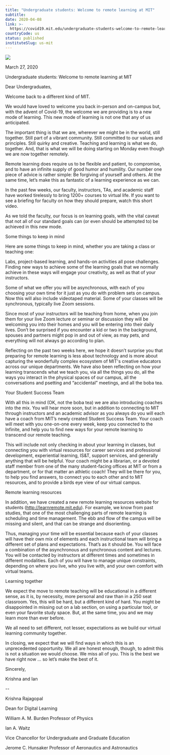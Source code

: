 ```yaml
---
title: "Undergraduate students: Welcome to remote learning at MIT"
subtitle: 
date: 2020-04-08
link: >-
  https://covid19.mit.edu/undergraduate-students-welcome-to-remote-learning-at-MIT
countryCode: us
status: published
instituteSlug: us-mit
---
```

![](https://covid19.mit.edu/themes/basis/favicon.ico)

March 27, 2020

Undergraduate students: Welcome to remote learning at MIT

Dear Undergraduates,

Welcome back to a different kind of MIT.

We would have loved to welcome you back in-person and on-campus but, with the advent of Covid-19, the welcome we are providing is to a new mode of learning. This new mode of learning is not one that any of us anticipated.

The important thing is that we are, wherever we might be in the world, still together. Still part of a vibrant community. Still committed to our values and principles. Still quirky and creative. Teaching and learning is what we do, together. And, that is what we will be doing starting on Monday even though we are now together remotely.

Remote learning does require us to be flexible and patient, to compromise, and to have an infinite supply of good humor and humility. Our number one piece of advice is rather simple: Be forgiving of yourself and others. At the same time, let’s make this as fantastic of a learning experience as we can.

In the past few weeks, our faculty, instructors, TAs, and academic staff have worked tirelessly to bring 1200+ courses to virtual life. If you want to see a briefing for faculty on how they should prepare, watch this short video.



As we told the faculty, our focus is on learning goals, with the vital caveat that not all of our standard goals can (or even should be attempted to) be achieved in this new mode.

Some things to keep in mind

Here are some things to keep in mind, whether you are taking a class or teaching one:

Labs, project-based learning, and hands-on activities all pose challenges. Finding new ways to achieve some of the learning goals that we normally achieve in these ways will engage your creativity, as well as that of your instructors.

Some of what we offer you will be asynchronous, with each of you choosing your own time for it just as you do with problem sets on campus. Now this will also include videotaped material. Some of your classes will be synchronous, typically live Zoom sessions.

Since most of your instructors will be teaching from home, when you join them for your live Zoom lecture or seminar or discussion they will be welcoming you into their homes and you will be entering into their daily lives. Don’t be surprised if you encounter a kid or two in the background, spouses and partners might pop in and out of view, as may pets, and everything will not always go according to plan.

Reflecting on the past two weeks here, we hope it doesn’t surprise you that preparing for remote learning is less about technology and is more about capturing the wonderfully complex ecosystem of MIT's creative educators across our unique departments. We have also been reflecting on how your learning transcends what we teach you, via all the things you do, all the ways you interact in the physical spaces of our campus, all the conversations and psetting and “accidental” meetings, and all the boba tea.

Your Student Success Team

With all this in mind (OK, not the boba tea) we are also introducing coaches into the mix. You will hear more soon, but in addition to connecting to MIT through instructors and an academic advisor as you always do you will each have a coach from MIT’s newly created Student Success Team. Your coach will meet with you one-on-one every week, keep you connected to the Infinite, and help you to find new ways for your remote learning to transcend our remote teaching.



This will include not only checking in about your learning in classes, but connecting you with virtual resources for career services and professional development, experiential learning, IS&T, support services, and generally anything that will be helpful. Your coach might be a librarian, or a devoted staff member from one of the many student-facing offices at MIT or from a department, or for that matter an athletic coach! They will be there for you, to help you find answers, to connect you to each other and to MIT resources, and to provide a birds eye view of our virtual campus.

Remote learning resources

In addition, we have created a new remote learning resources website for students (http://learnremote.mit.edu). For example, we know from past studies, that one of the most challenging parts of remote learning is scheduling and time management. The ebb and flow of the campus will be missing and silent, and that can be strange and disorienting.

Thus, managing your time will be essential because each of your classes will have their own mix of elements and each instructional team will bring a different set of plans and expectations. That’s as it should be. You will face a combination of the asynchronous and synchronous content and lectures. You will be contacted by instructors at different times and sometimes in different modalities. Each of you will have to manage unique constraints, depending on where you live, who you live with, and your own comfort with virtual teams.

Learning together

We expect the move to remote teaching will be educational in a different sense, as it is, by necessity, more personal and raw than in a 250 seat classroom. Yes, this will be hard, but a different kind of hard. You might be disappointed in missing out on a lab section, on using a particular tool, or even your favorite study space. But, at the same time, you and we may learn more than ever before.

We all need to set different, not lesser, expectations as we build our virtual learning community together.

In closing, we expect that we will find ways in which this is an unprecedented opportunity. We all are honest enough, though, to admit this is not a situation we would choose. We miss all of you. This is the best we have right now … so let’s make the best of it.

Sincerely,

Krishna and Ian



--



Krishna Rajagopal

Dean for Digital Learning

William A. M. Burden Professor of Physics



Ian A. Waitz

Vice Chancellor for Undergraduate and Graduate Education

Jerome C. Hunsaker Professor of Aeronautics and Astronautics